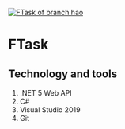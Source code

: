 [![FTask of branch hao](https://github.com/nnhao14102000/FTask/actions/workflows/hao-ci-cd.yaml/badge.svg)](https://github.com/nnhao14102000/FTask/actions/workflows/hao-ci-cd.yaml)

# FTask

## Technology and tools

1. .NET 5 Web API
2. C#
3. Visual Studio 2019
4. Git
